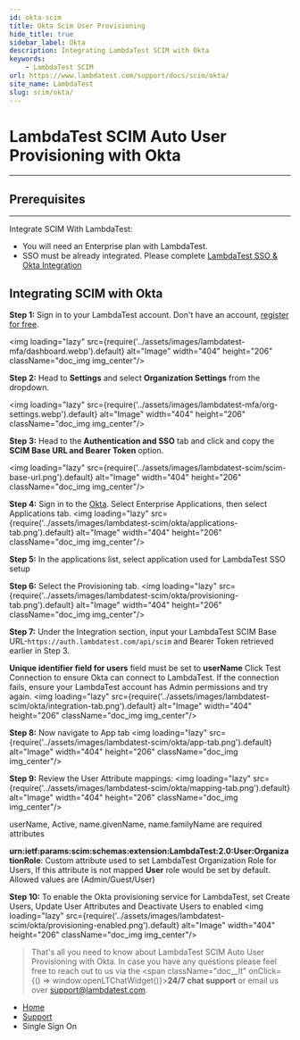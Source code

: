 ```yaml
---
id: okta-scim
title: Okta Scim User Provisioning
hide_title: true
sidebar_label: Okta
description: Integrating LambdaTest SCIM with Okta 
keywords:
    - LambdaTest SCIM
url: https://www.lambdatest.com/support/docs/scim/okta/
site_name: LambdaTest
slug: scim/okta/
---
```


<script type="application/ld+json"
      dangerouslySetInnerHTML={{ __html: JSON.stringify({
       "@context": "https://schema.org",
        "@type": "BreadcrumbList",
        "itemListElement": [{
          "@type": "ListItem",
          "position": 1,
          "name": "LambdaTest",
          "item": "https://www.lambdatest.com"
        },{
          "@type": "ListItem",
          "position": 2,
          "name": "Support",
          "item": "https://www.lambdatest.com/support/docs/"
        },{
          "@type": "ListItem",
          "position": 3,
          "name": "Scim",
          "item": "https://www.lambdatest.com/support/docs/scim/"
        }]
      })
    }}
></script>




#   LambdaTest SCIM Auto User Provisioning with Okta

* * *
## Prerequisites ##
---
Integrate SCIM With LambdaTest:

* You will need an Enterprise plan with LambdaTest.
* SSO must be already integrated. Please complete [LambdaTest SSO & Okta Integration](/support/docs/lambdatest-sso-okta-integration/)

## Integrating SCIM with Okta
**Step 1:** Sign in to your LambdaTest account. Don't have an account, [register for free](https://accounts.lambdatest.com/register).

<img loading="lazy" src={require('../assets/images/lambdatest-mfa/dashboard.webp').default} alt="Image" width="404" height="206"  className="doc_img img_center"/><br/>

**Step 2:**  Head to **Settings** and select **Organization Settings** from the dropdown.

<img loading="lazy" src={require('../assets/images/lambdatest-mfa/org-settings.webp').default} alt="Image" width="404" height="206"  className="doc_img img_center"/><br/>

**Step 3:**  Head to the **Authentication and SSO** tab and click and copy the **SCIM Base URL and Bearer Token** option.

<img loading="lazy" src={require('../assets/images/lambdatest-scim/scim-base-url.png').default} alt="Image" width="404" height="206"  className="doc_img img_center"/><br/>

**Step 4:** Sign in to the [Okta](https://developer.okta.com). Select Enterprise Applications, then select Applications tab.
<img loading="lazy" src={require('../assets/images/lambdatest-scim/okta/applications-tab.png').default} alt="Image" width="404" height="206"  className="doc_img img_center"/><br/>

**Step 5:** In the applications list, select application used for LambdaTest SSO setup

**Step 6:** Select the Provisioning tab.
<img loading="lazy" src={require('../assets/images/lambdatest-scim/okta/provisioning-tab.png').default} alt="Image" width="404" height="206"  className="doc_img img_center"/><br/>

**Step 7:** Under the Integration section, input your LambdaTest SCIM Base URL-`https://auth.lambdatest.com/api/scim`  and Bearer Token retrieved earlier in Step 3. 

**Unique identifier field for users** field must be set to **userName**
Click Test Connection to ensure Okta can connect to LambdaTest. If the connection fails, ensure your LambdaTest account has Admin permissions and try again.
<img loading="lazy" src={require('../assets/images/lambdatest-scim/okta/integration-tab.png').default} alt="Image" width="404" height="206"  className="doc_img img_center"/><br/>

**Step 8:** Now navigate to App tab
<img loading="lazy" src={require('../assets/images/lambdatest-scim/okta/app-tab.png').default} alt="Image" width="404" height="206"  className="doc_img img_center"/><br/>

**Step 9:** Review the User Attribute mappings:
<img loading="lazy" src={require('../assets/images/lambdatest-scim/okta/mapping-tab.png').default} alt="Image" width="404" height="206"  className="doc_img img_center"/><br/>

userName, Active, name.givenName, name.familyName are required attributes

**urn:ietf:params:scim:schemas:extension:LambdaTest:2.0:User:OrganizationRole**: Custom attribute used to set LambdaTest Organization Role for Users, If this attribute is not mapped **User** role would be set by default. Allowed values are (Admin/Guest/User)


**Step 10:** To enable the Okta provisioning service for LambdaTest, set Create Users, Update User Attributes and Deactivate Users to enabled
<img loading="lazy" src={require('../assets/images/lambdatest-scim/okta/provisioning-enabled.png').default} alt="Image" width="404" height="206"  className="doc_img img_center"/><br/>

> That's all you need to know about LambdaTest SCIM Auto User Provisioning with Okta. In case you have any questions please feel free to reach out to us via the <span className="doc__lt" onClick={() => window.openLTChatWidget()}>**24/7 chat support**</span> or email us over [support@lambdatest.com](mailto:support@lambdatest.com).


<nav aria-label="breadcrumbs">
  <ul className="breadcrumbs">
    <li className="breadcrumbs__item">
      <a className="breadcrumbs__link" href="https://www.lambdatest.com">
        Home
      </a>
    </li>
    <li className="breadcrumbs__item">
      <a className="breadcrumbs__link" target="_self" href="https://www.lambdatest.com/support/docs/">
        Support
      </a>
    </li>
    <li className="breadcrumbs__item breadcrumbs__item--active">
      <span className="breadcrumbs__link">
        Single Sign On
      </span>
    </li>
  </ul>
</nav>
